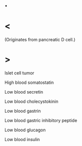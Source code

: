 # .

# <

(Originates from pancreatic D cell.)

# >

Islet cell tumor

High blood somatostatin

Low blood secretin

Low blood cholecystokinin

Low blood gastrin

Low blood gastric inhibitory peptide

Low blood glucagon

Low blood insulin

